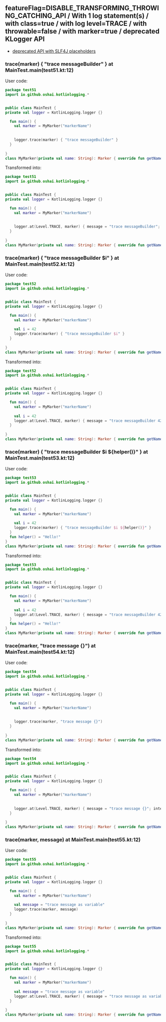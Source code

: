 ## featureFlag=DISABLE_TRANSFORMING_THROWING_CATCHING_API / With 1 log statement(s) / with class=true / with log level=TRACE / with throwable=false / with marker=true / deprecated KLogger API

* [deprecated API with SLF4J placeholders](deprecated-slf4j-placeholders.md)

###  trace(marker) { "trace messageBuilder" } at MainTest.main(test51.kt:12)

User code:
```kotlin
package test51
import io.github.oshai.kotlinlogging.*


public class MainTest {
private val logger = KotlinLogging.logger {}

  fun main() {
    val marker = MyMarker("markerName")
    
    
    logger.trace(marker) { "trace messageBuilder" }
  }
  
}
class MyMarker(private val name: String): Marker { override fun getName() = name }

```
  
Transformed into:
```kotlin
package test51
import io.github.oshai.kotlinlogging.*


public class MainTest {
private val logger = KotlinLogging.logger {}

  fun main() {
    val marker = MyMarker("markerName")
    
    
    logger.at(Level.TRACE, marker) { message = "trace messageBuilder"; internalCompilerData = KLoggingEventBuilder.InternalCompilerData(messageTemplate = "\"trace messageBuilder\"", className = "test51.MainTest", methodName = "main", fileName = "test51.kt", lineNumber = 12)
  }
  
}
class MyMarker(private val name: String): Marker { override fun getName() = name }

```

###  trace(marker) { "trace messageBuilder $i" } at MainTest.main(test52.kt:12)

User code:
```kotlin
package test52
import io.github.oshai.kotlinlogging.*


public class MainTest {
private val logger = KotlinLogging.logger {}

  fun main() {
    val marker = MyMarker("markerName")
    
    val i = 42
    logger.trace(marker) { "trace messageBuilder $i" }
  }
  
}
class MyMarker(private val name: String): Marker { override fun getName() = name }

```
  
Transformed into:
```kotlin
package test52
import io.github.oshai.kotlinlogging.*


public class MainTest {
private val logger = KotlinLogging.logger {}

  fun main() {
    val marker = MyMarker("markerName")
    
    val i = 42
    logger.at(Level.TRACE, marker) { message = "trace messageBuilder 42"; internalCompilerData = KLoggingEventBuilder.InternalCompilerData(messageTemplate = "\"trace messageBuilder $i\"", className = "test52.MainTest", methodName = "main", fileName = "test52.kt", lineNumber = 12)
  }
  
}
class MyMarker(private val name: String): Marker { override fun getName() = name }

```

###  trace(marker) { "trace messageBuilder $i ${helper()}" } at MainTest.main(test53.kt:12)

User code:
```kotlin
package test53
import io.github.oshai.kotlinlogging.*


public class MainTest {
private val logger = KotlinLogging.logger {}

  fun main() {
    val marker = MyMarker("markerName")
    
    val i = 42
    logger.trace(marker) { "trace messageBuilder $i ${helper()}" }
  }
  fun helper() = "Hello!"
}
class MyMarker(private val name: String): Marker { override fun getName() = name }

```
  
Transformed into:
```kotlin
package test53
import io.github.oshai.kotlinlogging.*


public class MainTest {
private val logger = KotlinLogging.logger {}

  fun main() {
    val marker = MyMarker("markerName")
    
    val i = 42
    logger.at(Level.TRACE, marker) { message = "trace messageBuilder 42 Hello!"; internalCompilerData = KLoggingEventBuilder.InternalCompilerData(messageTemplate = "\"trace messageBuilder $i ${helper()}\"", className = "test53.MainTest", methodName = "main", fileName = "test53.kt", lineNumber = 12)
  }
  fun helper() = "Hello!"
}
class MyMarker(private val name: String): Marker { override fun getName() = name }

```

###  trace(marker, "trace message {}") at MainTest.main(test54.kt:12)

User code:
```kotlin
package test54
import io.github.oshai.kotlinlogging.*


public class MainTest {
private val logger = KotlinLogging.logger {}

  fun main() {
    val marker = MyMarker("markerName")
    
    
    logger.trace(marker, "trace message {}")
  }
  
}
class MyMarker(private val name: String): Marker { override fun getName() = name }

```
  
Transformed into:
```kotlin
package test54
import io.github.oshai.kotlinlogging.*


public class MainTest {
private val logger = KotlinLogging.logger {}

  fun main() {
    val marker = MyMarker("markerName")
    
    
    logger.at(Level.TRACE, marker) { message = "trace message {}"; internalCompilerData = KLoggingEventBuilder.InternalCompilerData(messageTemplate = "\"trace message {}\"", className = "test54.MainTest", methodName = "main", fileName = "test54.kt", lineNumber = 12)
  }
  
}
class MyMarker(private val name: String): Marker { override fun getName() = name }

```

###  trace(marker, message) at MainTest.main(test55.kt:12)

User code:
```kotlin
package test55
import io.github.oshai.kotlinlogging.*


public class MainTest {
private val logger = KotlinLogging.logger {}

  fun main() {
    val marker = MyMarker("markerName")
    
    val message = "trace message as variable"
    logger.trace(marker, message)
  }
  
}
class MyMarker(private val name: String): Marker { override fun getName() = name }

```
  
Transformed into:
```kotlin
package test55
import io.github.oshai.kotlinlogging.*


public class MainTest {
private val logger = KotlinLogging.logger {}

  fun main() {
    val marker = MyMarker("markerName")
    
    val message = "trace message as variable"
    logger.at(Level.TRACE, marker) { message = "trace message as variable"; internalCompilerData = KLoggingEventBuilder.InternalCompilerData(messageTemplate = "message", className = "test55.MainTest", methodName = "main", fileName = "test55.kt", lineNumber = 12)
  }
  
}
class MyMarker(private val name: String): Marker { override fun getName() = name }

```

